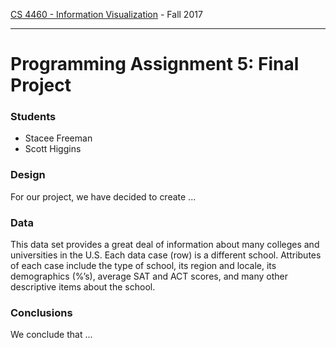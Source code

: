 [CS 4460 - Information Visualization](http://www.cc.gatech.edu/~stasko/4460) - Fall 2017

***

# Programming Assignment 5: Final Project

### Students

- Stacee Freeman
- Scott Higgins

### Design

For our project, we have decided to create ...

### Data

This data set provides a great deal of information about many colleges and universities in the U.S. Each data case (row) is a different school. Attributes of each case include the type of school, its region and locale, its demographics (%’s), average SAT and ACT scores, and many other descriptive items about the school.

### Conclusions

We conclude that ...
